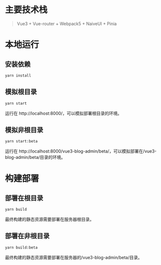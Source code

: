 # 主要技术栈

> Vue3 + Vue-router + Webpack5 + NaiveUI + Pinia

# 本地运行

## 安装依赖

```bash
yarn install
```

## 模拟根目录

```sh
yarn start
```

运行在 http://localhost:8000/，可以模拟部署根目录的环境。

## 模拟非根目录

```sh
yarn start:beta
```

运行在 http://localhost:8000/vue3-blog-admin/beta/，可以模拟部署在/vue3-blog-admin/beta/目录的环境。

# 构建部署

## 部署在根目录

```sh
yarn build
```

最终构建的静态资源需要部署在服务器根目录。

## 部署在非根目录

```sh
yarn build:beta
```

最终构建的静态资源需要部署在服务器的/vue3-blog-admin/beta/目录。
